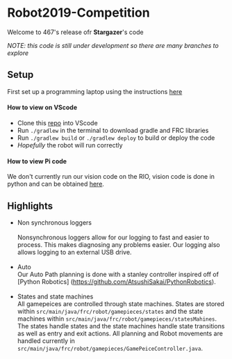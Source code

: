 # Robot2019-Competition
Welcome to 467's release ofr **Stargazer**'s code

_*NOTE:* this code is still under development so there are many branches to explore_
## Setup

First set up a programming laptop using the instructions [here](https://wpilib.screenstepslive.com/s/4485/m/java)

#### How to view on VScode
* Clone this [repo](https://github.com/team467/Robot2019-Competition) into VScode
* Run `./gradlew` in the terminal to download gradle and FRC libraries
* Run `./gradlew build` or `./gradlew deploy` to build or deploy the code
* _Hopefully_ the robot will run correctly  


#### How to view Pi code
We don't currently run our vision code on the RIO, vision code is done in python and can be obtained [here](https://github.com/team467/Robot2019-RaspberryPI).  

## Highlights
* Non synchronous loggers  
<br/>Nonsynchronous loggers allow for our logging to fast and easier to process. This makes diagnosing any problems easier. Our logging also allows logging to an external USB drive.  
&nbsp;
* Auto
<br/> Our Auto Path planning is done with a stanley controller inspired off of [Python Robotics] (https://github.com/AtsushiSakai/PythonRobotics).  
&nbsp;
* States and state machines
<br/> All gamepeices are controlled through state machines. States are stored within `src/main/java/frc/robot/gamepieces/states` and the state machines within `src/main/java/frc/robot/gamepieces/statesMahines`. The states handle states and the state machines handle state transitions as well as entry and exit actions. All planning and Robot movements are handled currently in `src/main/java/frc/robot/gamepieces/GamePeiceController.java`. 

